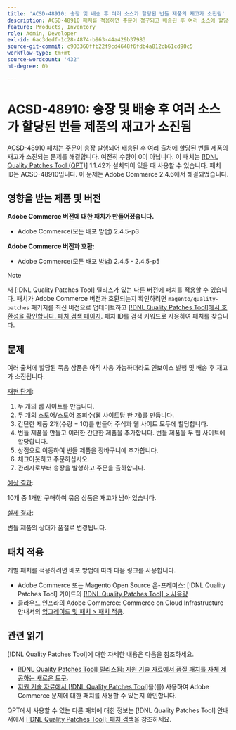 ```yaml
---
title: 'ACSD-48910: 송장 및 배송 후 여러 소스가 할당된 번들 제품의 재고가 소진됨'
description: ACSD-48910 패치를 적용하면 주문이 청구되고 배송된 후 여러 소스에 할당된 번들 제품의 재고가 부족한 Adobe Commerce 문제를 해결할 수 있습니다. 아직 수량이 0이 아닌 경우에도 마찬가지입니다.
feature: Products, Inventory
role: Admin, Developer
exl-id: 6ac3dedf-1c28-4874-b963-44a429b37983
source-git-commit: c903360ffb22f9cd4648f6fdb4a812cb61cd90c5
workflow-type: tm+mt
source-wordcount: '432'
ht-degree: 0%

---
```


# ACSD-48910: 송장 및 배송 후 여러 소스가 할당된 번들 제품의 재고가 소진됨

ACSD-48910 패치는 주문이 송장 발행되어 배송된 후 여러 출처에 할당된 번들 제품의 재고가 소진되는 문제를 해결합니다. 여전히 수량이 0이 아닙니다. 이 패치는 [[!DNL Quality Patches Tool (QPT)]](/help/announcements/adobe-commerce-announcements/magento-quality-patches-released-new-tool-to-self-serve-quality-patches.md) 1.1.42가 설치되어 있을 때 사용할 수 있습니다. 패치 ID는 ACSD-48910입니다. 이 문제는 Adobe Commerce 2.4.6에서 해결되었습니다.

## 영향을 받는 제품 및 버전

**Adobe Commerce 버전에 대한 패치가 만들어졌습니다.**

* Adobe Commerce(모든 배포 방법) 2.4.5-p3

**Adobe Commerce 버전과 호환:**

* Adobe Commerce(모든 배포 방법) 2.4.5 - 2.4.5-p5

>[!NOTE]
>
>새 [!DNL Quality Patches Tool] 릴리스가 있는 다른 버전에 패치를 적용할 수 있습니다. 패치가 Adobe Commerce 버전과 호환되는지 확인하려면 `magento/quality-patches` 패키지를 최신 버전으로 업데이트하고 [[!DNL Quality Patches Tool]에서 호환성을 확인합니다. 패치 검색 페이지](https://experienceleague.adobe.com/tools/commerce-quality-patches/index.html). 패치 ID를 검색 키워드로 사용하여 패치를 찾습니다.

## 문제

여러 출처에 할당된 묶음 상품은 아직 사용 가능하더라도 인보이스 발행 및 배송 후 재고가 소진됩니다.

<u>재현 단계</u>:

1. 두 개의 웹 사이트를 만듭니다.
1. 두 개의 스토어/스토어 조회수(웹 사이트당 한 개)를 만듭니다.
1. 간단한 제품 2개(수량 = 10)를 만들어 주식과 웹 사이트 모두에 할당합니다.
1. 번들 제품을 만들고 이러한 간단한 제품을 추가합니다. 번들 제품을 두 웹 사이트에 할당합니다.
1. 상점으로 이동하여 번들 제품을 장바구니에 추가합니다.
1. 체크아웃하고 주문하십시오.
1. 관리자로부터 송장을 발행하고 주문을 출하합니다.

<u>예상 결과</u>:

10개 중 1개만 구매하여 묶음 상품은 재고가 남아 있습니다.

<u>실제 결과</u>:

번들 제품의 상태가 품절로 변경됩니다.

## 패치 적용

개별 패치를 적용하려면 배포 방법에 따라 다음 링크를 사용합니다.

* Adobe Commerce 또는 Magento Open Source 온-프레미스: [!DNL Quality Patches Tool] 가이드의 [[!DNL Quality Patches Tool] > 사용량](https://experienceleague.adobe.com/docs/commerce-operations/tools/quality-patches-tool/usage.html)
* 클라우드 인프라의 Adobe Commerce: Commerce on Cloud Infrastructure 안내서의 [업그레이드 및 패치 > 패치 적용](https://experienceleague.adobe.com/docs/commerce-cloud-service/user-guide/develop/upgrade/apply-patches.html).

## 관련 읽기

[!DNL Quality Patches Tool]에 대한 자세한 내용은 다음을 참조하세요.

* [[!DNL Quality Patches Tool] 릴리스됨: 지원 기술 자료에서 품질 패치를 자체 제공하는 새로운 도구](/help/announcements/adobe-commerce-announcements/magento-quality-patches-released-new-tool-to-self-serve-quality-patches.md).
* [지원 기술 자료에서  [!DNL Quality Patches Tool]](/help/support-tools/patches-available-in-qpt-tool/check-patch-for-magento-issue-with-magento-quality-patches.md)을(를) 사용하여 Adobe Commerce 문제에 대한 패치를 사용할 수 있는지 확인합니다.

QPT에서 사용할 수 있는 다른 패치에 대한 정보는 [!DNL Quality Patches Tool] 안내서에서 [[!DNL Quality Patches Tool]: 패치 검색](https://experienceleague.adobe.com/tools/commerce-quality-patches/index.html)을 참조하세요.
